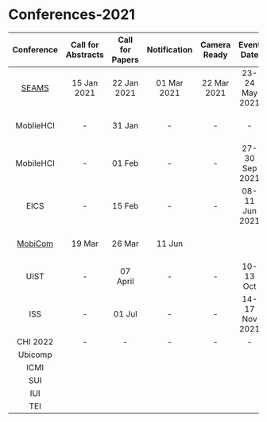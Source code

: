 # Conferences-2021

| Conference | Call for Abstracts | Call for Papers | Notification | Camera Ready | Event Date | Event Location |
|:---:         |:---:  |:---:  |:---:  |:---:  |:---:  |:---:    |
| [SEAMS](https://conf.researchr.org/home/seams-2021) | 15 Jan 2021 | 22 Jan 2021 | 01 Mar 2021 | 22 Mar 2021 | 23-24 May 2021 | :es: Madrid, Spain|
| MoblieHCI | - | 31 Jan | - | - | - | :canada: Vancouver,BC Canada |
| MobileHCI | - | 01 Feb | - | - | 27-30 Sep 2021 | :fr: Toulouse, France |
| EICS      | - | 15 Feb | - | - | 08-11 Jun 2021 | :netherlands: Eindhoven, Netherlands |
| [MobiCom](https://sigmobile.org/mobicom/2021/)   | 19 Mar | 26 Mar | 11 Jun||| :us: New Orleans,LA USA|
| UIST      | - | 07 April | - | - | 10-13 Oct | :us: San Diego, USA |
| ISS       | - | 01 Jul | - | - | 14-17 Nov 2021 | :poland: Lodz, Poland |
| CHI 2022  | - | - | - | - | - | :us: USA |
| Ubicomp   |||||||
| ICMI      |||||||
| SUI       |||||||
| IUI       |||||||
| TEI       |||||||



